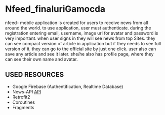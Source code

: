 # Nfeed_finaluriGamocda

nfeed- mobile application is created for users to receive news from all around the world. to use application, user must  authenticate. during the registration entering email, username, image url for avatar and password is very important. when user signs in they will see news from top Sites.  they can see compact version of article in application but if they   needs to see full version of it, they can go to the  official site by just one click. user also can save any article and see it later. she/he also has profile page, where they  can see their own name and avatar.




## __USED RESOURCES__ 

- Google Firebase (Authentification, Realtime Database)
- News-API [API](https://newsapi.org/)
- Retrofit2
- Coroutines
- Fragments
